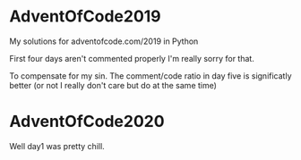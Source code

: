 # AdventOfCode2019
My solutions for adventofcode.com/2019 in Python 

First four days aren't commented properly I'm really sorry for that.

To compensate for my sin. The comment/code ratio in day five is significatly better (or not I really  don't care but do at the same time)

# AdventOfCode2020

Well day1 was pretty chill.